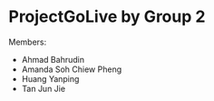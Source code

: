 # ProjectGoLive by Group 2

Members:
- Ahmad Bahrudin
- Amanda Soh Chiew Pheng
- Huang Yanping
- Tan Jun Jie


